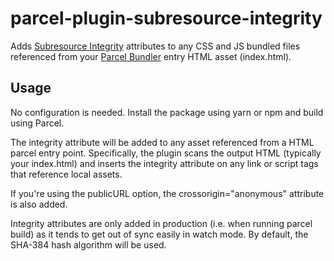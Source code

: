 # parcel-plugin-subresource-integrity

Adds [Subresource Integrity](https://developer.mozilla.org/en-US/docs/Web/Security/Subresource_Integrity) attributes to any CSS and JS bundled files referenced from your [Parcel Bundler](https://parceljs.org/) entry HTML asset (index.html).

## Usage

No configuration is needed. Install the package using yarn or npm and build using Parcel.

The integrity attribute will be added to any asset referenced from a HTML parcel entry point. Specifically, the plugin scans the output HTML (typically your index.html) and inserts the integrity attribute on any link or script tags that reference local assets.

If you're using the publicURL option, the crossorigin="anonymous" attribute is also added.

Integrity attributes are only added in production (i.e. when running parcel build) as it tends to get out of sync easily in watch mode. By default, the SHA-384 hash algorithm will be used.
